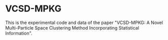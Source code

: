 # VCSD-MPKG
This is the experimental code and data of the paper "VCSD-MPKG: A Novel Multi-Particle Space Clustering Method Incorporating Statistical Information".
